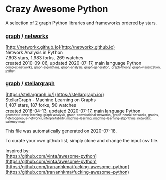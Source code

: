 # Crazy Awesome Python
A selection of 2 graph Python libraries and frameworks ordered by stars.  


### [graph](categories/graph.md) / [networkx](https://github.com/networkx/networkx)  
[http://networkx.github.io](http://networkx.github.io)  
Network Analysis in Python  
7,603 stars, 1,983 forks, 269 watches  
created 2010-09-06, updated 2020-07-17, main language Python  
<sub><sup>complex-networks, graph-algorithms, graph-analysis, graph-generation, graph-theory, graph-visualization, python</sup></sub>


### [graph](categories/graph.md) / [stellargraph](https://github.com/stellargraph/stellargraph)  
[https://stellargraph.io/](https://stellargraph.io/)  
StellarGraph - Machine Learning on Graphs  
1,407 stars, 187 forks, 50 watches  
created 2018-04-13, updated 2020-07-17, main language Python  
<sub><sup>geometric-deep-learning, graph-analysis, graph-convolutional-networks, graph-neural-networks, graphs, heterogeneous-networks, interpretability, machine-learning, machine-learning-algorithms, networkx, saliency-map</sup></sub>


This file was automatically generated on 2020-07-18.  

To curate your own github list, simply clone and change the input csv file.  

Inspired by:  
[https://github.com/vinta/awesome-python](https://github.com/vinta/awesome-python)  
[https://github.com/trananhkma/fucking-awesome-python](https://github.com/trananhkma/fucking-awesome-python)  
